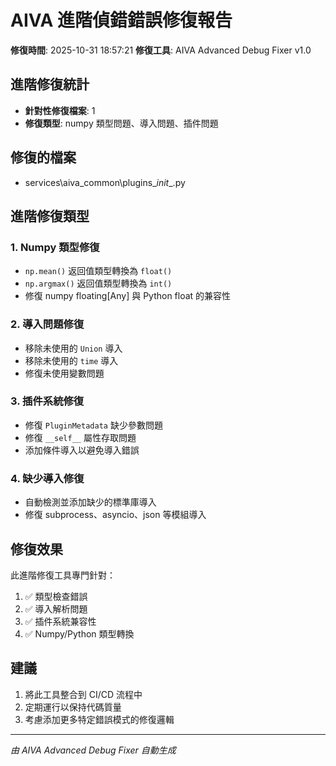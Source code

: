 # AIVA 進階偵錯錯誤修復報告

**修復時間**: 2025-10-31 18:57:21
**修復工具**: AIVA Advanced Debug Fixer v1.0

## 進階修復統計

- **針對性修復檔案**: 1
- **修復類型**: numpy 類型問題、導入問題、插件問題

## 修復的檔案

- services\aiva_common\plugins\__init__.py

## 進階修復類型

### 1. Numpy 類型修復
- `np.mean()` 返回值類型轉換為 `float()`
- `np.argmax()` 返回值類型轉換為 `int()`
- 修復 numpy floating[Any] 與 Python float 的兼容性

### 2. 導入問題修復
- 移除未使用的 `Union` 導入
- 移除未使用的 `time` 導入
- 修復未使用變數問題

### 3. 插件系統修復
- 修復 `PluginMetadata` 缺少參數問題
- 修復 `__self__` 屬性存取問題
- 添加條件導入以避免導入錯誤

### 4. 缺少導入修復
- 自動檢測並添加缺少的標準庫導入
- 修復 subprocess、asyncio、json 等模組導入

## 修復效果

此進階修復工具專門針對：
1. ✅ 類型檢查錯誤
2. ✅ 導入解析問題
3. ✅ 插件系統兼容性
4. ✅ Numpy/Python 類型轉換

## 建議

1. 將此工具整合到 CI/CD 流程中
2. 定期運行以保持代碼質量
3. 考慮添加更多特定錯誤模式的修復邏輯

---
*由 AIVA Advanced Debug Fixer 自動生成*
